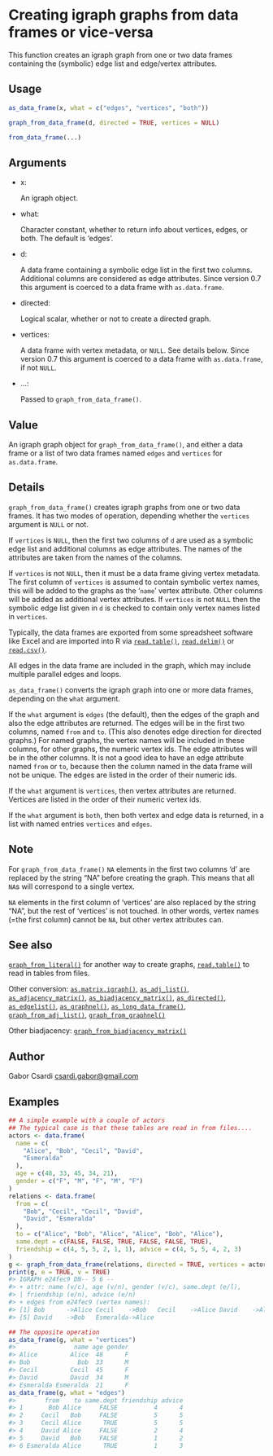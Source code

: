 # Creating igraph graphs from data frames or vice-versa

This function creates an igraph graph from one or two data frames
containing the (symbolic) edge list and edge/vertex attributes.

## Usage

``` r
as_data_frame(x, what = c("edges", "vertices", "both"))

graph_from_data_frame(d, directed = TRUE, vertices = NULL)

from_data_frame(...)
```

## Arguments

- x:

  An igraph object.

- what:

  Character constant, whether to return info about vertices, edges, or
  both. The default is ‘edges’.

- d:

  A data frame containing a symbolic edge list in the first two columns.
  Additional columns are considered as edge attributes. Since version
  0.7 this argument is coerced to a data frame with `as.data.frame`.

- directed:

  Logical scalar, whether or not to create a directed graph.

- vertices:

  A data frame with vertex metadata, or `NULL`. See details below. Since
  version 0.7 this argument is coerced to a data frame with
  `as.data.frame`, if not `NULL`.

- ...:

  Passed to `graph_from_data_frame()`.

## Value

An igraph graph object for `graph_from_data_frame()`, and either a data
frame or a list of two data frames named `edges` and `vertices` for
`as.data.frame`.

## Details

`graph_from_data_frame()` creates igraph graphs from one or two data
frames. It has two modes of operation, depending whether the `vertices`
argument is `NULL` or not.

If `vertices` is `NULL`, then the first two columns of `d` are used as a
symbolic edge list and additional columns as edge attributes. The names
of the attributes are taken from the names of the columns.

If `vertices` is not `NULL`, then it must be a data frame giving vertex
metadata. The first column of `vertices` is assumed to contain symbolic
vertex names, this will be added to the graphs as the ‘`name`’ vertex
attribute. Other columns will be added as additional vertex attributes.
If `vertices` is not `NULL` then the symbolic edge list given in `d` is
checked to contain only vertex names listed in `vertices`.

Typically, the data frames are exported from some spreadsheet software
like Excel and are imported into R via
[`read.table()`](https://rdrr.io/r/utils/read.table.html),
[`read.delim()`](https://rdrr.io/r/utils/read.table.html) or
[`read.csv()`](https://rdrr.io/r/utils/read.table.html).

All edges in the data frame are included in the graph, which may include
multiple parallel edges and loops.

`as_data_frame()` converts the igraph graph into one or more data
frames, depending on the `what` argument.

If the `what` argument is `edges` (the default), then the edges of the
graph and also the edge attributes are returned. The edges will be in
the first two columns, named `from` and `to`. (This also denotes edge
direction for directed graphs.) For named graphs, the vertex names will
be included in these columns, for other graphs, the numeric vertex ids.
The edge attributes will be in the other columns. It is not a good idea
to have an edge attribute named `from` or `to`, because then the column
named in the data frame will not be unique. The edges are listed in the
order of their numeric ids.

If the `what` argument is `vertices`, then vertex attributes are
returned. Vertices are listed in the order of their numeric vertex ids.

If the `what` argument is `both`, then both vertex and edge data is
returned, in a list with named entries `vertices` and `edges`.

## Note

For `graph_from_data_frame()` `NA` elements in the first two columns ‘d’
are replaced by the string “NA” before creating the graph. This means
that all `NA`s will correspond to a single vertex.

`NA` elements in the first column of ‘vertices’ are also replaced by the
string “NA”, but the rest of ‘vertices’ is not touched. In other words,
vertex names (=the first column) cannot be `NA`, but other vertex
attributes can.

## See also

[`graph_from_literal()`](https://r.igraph.org/reference/graph_from_literal.md)
for another way to create graphs,
[`read.table()`](https://rdrr.io/r/utils/read.table.html) to read in
tables from files.

Other conversion:
[`as.matrix.igraph()`](https://r.igraph.org/reference/as.matrix.igraph.md),
[`as_adj_list()`](https://r.igraph.org/reference/as_adj_list.md),
[`as_adjacency_matrix()`](https://r.igraph.org/reference/as_adjacency_matrix.md),
[`as_biadjacency_matrix()`](https://r.igraph.org/reference/as_biadjacency_matrix.md),
[`as_directed()`](https://r.igraph.org/reference/as_directed.md),
[`as_edgelist()`](https://r.igraph.org/reference/as_edgelist.md),
[`as_graphnel()`](https://r.igraph.org/reference/as_graphnel.md),
[`as_long_data_frame()`](https://r.igraph.org/reference/as_long_data_frame.md),
[`graph_from_adj_list()`](https://r.igraph.org/reference/graph_from_adj_list.md),
[`graph_from_graphnel()`](https://r.igraph.org/reference/graph_from_graphnel.md)

Other biadjacency:
[`graph_from_biadjacency_matrix()`](https://r.igraph.org/reference/graph_from_biadjacency_matrix.md)

## Author

Gabor Csardi <csardi.gabor@gmail.com>

## Examples

``` r
## A simple example with a couple of actors
## The typical case is that these tables are read in from files....
actors <- data.frame(
  name = c(
    "Alice", "Bob", "Cecil", "David",
    "Esmeralda"
  ),
  age = c(48, 33, 45, 34, 21),
  gender = c("F", "M", "F", "M", "F")
)
relations <- data.frame(
  from = c(
    "Bob", "Cecil", "Cecil", "David",
    "David", "Esmeralda"
  ),
  to = c("Alice", "Bob", "Alice", "Alice", "Bob", "Alice"),
  same.dept = c(FALSE, FALSE, TRUE, FALSE, FALSE, TRUE),
  friendship = c(4, 5, 5, 2, 1, 1), advice = c(4, 5, 5, 4, 2, 3)
)
g <- graph_from_data_frame(relations, directed = TRUE, vertices = actors)
print(g, e = TRUE, v = TRUE)
#> IGRAPH e24fec9 DN-- 5 6 -- 
#> + attr: name (v/c), age (v/n), gender (v/c), same.dept (e/l),
#> | friendship (e/n), advice (e/n)
#> + edges from e24fec9 (vertex names):
#> [1] Bob      ->Alice Cecil    ->Bob   Cecil    ->Alice David    ->Alice
#> [5] David    ->Bob   Esmeralda->Alice

## The opposite operation
as_data_frame(g, what = "vertices")
#>                name age gender
#> Alice         Alice  48      F
#> Bob             Bob  33      M
#> Cecil         Cecil  45      F
#> David         David  34      M
#> Esmeralda Esmeralda  21      F
as_data_frame(g, what = "edges")
#>        from    to same.dept friendship advice
#> 1       Bob Alice     FALSE          4      4
#> 2     Cecil   Bob     FALSE          5      5
#> 3     Cecil Alice      TRUE          5      5
#> 4     David Alice     FALSE          2      4
#> 5     David   Bob     FALSE          1      2
#> 6 Esmeralda Alice      TRUE          1      3
```
